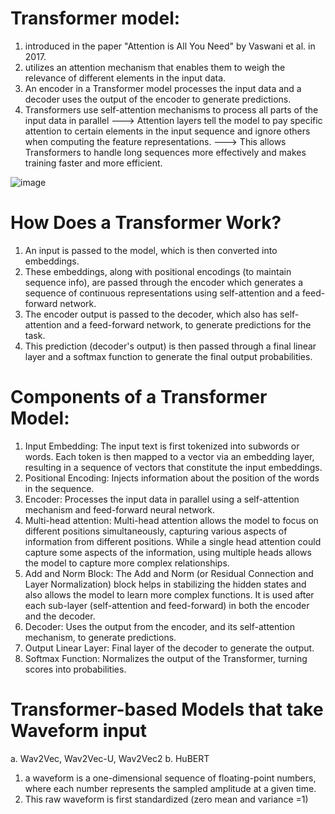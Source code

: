 # Transformer model:
1. introduced in the paper "Attention is All You Need" by Vaswani et al. in 2017. 
2. utilizes an attention mechanism that enables them to weigh the relevance of different elements in the input data.
3. An encoder in a Transformer model processes the input data and a decoder uses the output of the encoder to generate predictions.
4. Transformers use self-attention mechanisms to process all parts of the input data in parallel ---> Attention layers tell the model to pay specific attention to certain elements in the input sequence and ignore others when computing the feature representations. ---> This allows Transformers to handle long sequences more effectively and makes training faster and more efficient.


![image](https://github.com/DrishtiShrrrma/huggingface-audio-course/assets/129742046/5635a40e-3992-4fec-9189-17d94d5c7ab5)


# How Does a Transformer Work?
1. An input is passed to the model, which is then converted into embeddings.
2. These embeddings, along with positional encodings (to maintain sequence info), are passed through the encoder which generates a sequence of continuous representations using self-attention and a feed-forward network.
3. The encoder output is passed to the decoder, which also has self-attention and a feed-forward network, to generate predictions for the task.
4. This prediction (decoder's output) is then passed through a final linear layer and a softmax function to generate the final output probabilities.

# Components of a Transformer Model:
1. Input Embedding: The input text is first tokenized into subwords or words. Each token is then mapped to a vector via an embedding layer, resulting in a sequence of vectors that constitute the input embeddings.
2. Positional Encoding: Injects information about the position of the words in the sequence.
3. Encoder: Processes the input data in parallel using a self-attention mechanism and feed-forward neural network.
4. Multi-head attention: Multi-head attention allows the model to focus on different positions simultaneously, capturing various aspects of information from different positions. While a single head attention could capture some aspects of the information, using multiple heads allows the model to capture more complex relationships.
5. Add and Norm Block: The Add and Norm (or Residual Connection and Layer Normalization) block helps in stabilizing the hidden states and also allows the model to learn more complex functions. It is used after each sub-layer (self-attention and feed-forward) in both the encoder and the decoder.
6. Decoder: Uses the output from the encoder, and its self-attention mechanism, to generate predictions.
7. Output Linear Layer: Final layer of the decoder to generate the output.
8. Softmax Function: Normalizes the output of the Transformer, turning scores into probabilities.

# Transformer-based Models that take Waveform input

a. Wav2Vec, Wav2Vec-U, Wav2Vec2
b. HuBERT

1. a waveform is a one-dimensional sequence of floating-point numbers, where each number represents the sampled amplitude at a given time.
2. This raw waveform is first standardized (zero mean and variance =1) 
